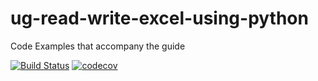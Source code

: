 # ug-read-write-excel-using-python
Code Examples that accompany the guide

[![Build Status](https://travis-ci.org/nooperpudd/ug-read-write-excel-using-python.svg?branch=master)](https://travis-ci.org/nooperpudd/ug-read-write-excel-using-python)
[![codecov](https://codecov.io/gh/nooperpudd/ug-read-write-excel-using-python/branch/master/graph/badge.svg)](https://codecov.io/gh/nooperpudd/ug-read-write-excel-using-python)
